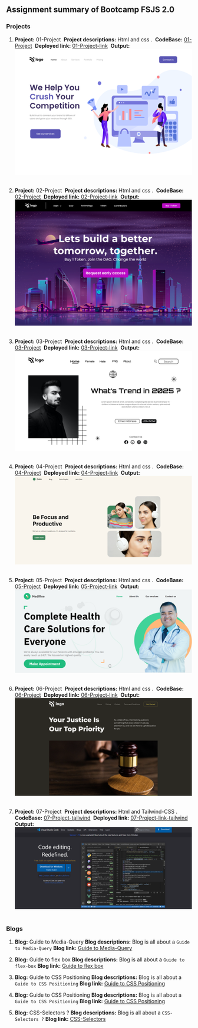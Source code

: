## Assignment summary of Bootcamp FSJS 2.0  

### Projects

1. **Project:** 01-Project&nbsp;
**Project descriptions:** Html and css .&nbsp;
**CodeBase:** [01-Project](https://github.com/manishdashsharma/01-Project-HTML-CSS)&nbsp;
**Deployed link:** [01-Project-link](https://manishdashsharma.github.io/01-Project-HTML-CSS/)&nbsp;
**Output:**![01-Project](./image/Project1.png)&nbsp;

2. **Project:** 02-Project&nbsp;
**Project descriptions:** Html and css .&nbsp;
**CodeBase:** [02-Project](https://github.com/manishdashsharma/02-Project-HTML-CSS)&nbsp;
**Deployed link:** [02-Project-link](https://manishdashsharma.github.io/02-Project-HTML-CSS/)&nbsp;
**Output:**![02-Project](./image/Project2.png)&nbsp;

3. **Project:** 03-Project&nbsp;
**Project descriptions:** Html and css .&nbsp;
**CodeBase:** [03-Project](https://github.com/manishdashsharma/03-Project-HTML-CSS)&nbsp;
**Deployed link:** [03-Project-link](https://manishdashsharma.github.io/03-Project-HTML-CSS/)&nbsp;
**Output:**![03-Project](./image/Project3.png)&nbsp;

4. **Project:** 04-Project&nbsp;
**Project descriptions:** Html and css .&nbsp;
**CodeBase:** [04-Project](https://github.com/manishdashsharma/04-Project-HTML-CSS)&nbsp;
**Deployed link:** [04-Project-link](https://manishdashsharma.github.io/04-Project-HTML-CSS/)&nbsp;
**Output:**![04-Project](./image/Project4.png)&nbsp;

5. **Project:** 05-Project&nbsp;
**Project descriptions:** Html and css .&nbsp;
**CodeBase:** [05-Project](https://github.com/manishdashsharma/05-Project-HTML-CSS)&nbsp;
**Deployed link:** [05-Project-link](https://manishdashsharma.github.io/05-Project-HTML-CSS/)&nbsp;
**Output:**![05-Project](./image/Project5.png)&nbsp;

6. **Project:** 06-Project&nbsp;
**Project descriptions:** Html and css .&nbsp;
**CodeBase:** [06-Project](https://github.com/manishdashsharma/06-Project-HTML-CSS)&nbsp;
**Deployed link:** [06-Project-link](https://manishdashsharma.github.io/06-Project-HTML-CSS/)&nbsp;
**Output:**![06-Project](./image/Project6.png)&nbsp;

7. **Project:** 07-Project&nbsp;
**Project descriptions:** Html and Tailwind-CSS .
**CodeBase:** [07-Project-tailwind](https://github.com/manishdashsharma/06-Project-HTML-CSS)&nbsp;
**Deployed link:** [07-Project-link-tailwind](https://manishdashsharma.github.io/06-Project-HTML-CSS/)&nbsp;
**Output:**![07-Project](./image/Project7.png)&nbsp;
### Blogs

1. **Blog:** Guide to Media-Query
**Blog descriptions:** Blog is all about a `Guide to Media-Query`
**Blog link:** [Guide to Media-Query](https://manishashsharma.hashnode.dev/guide-to-media-query)&nbsp;

2. **Blog:** Guide to flex box
**Blog descriptions:** Blog is all about a `Guide to flex-box`
**Blog link:** [Guide to flex box](https://manishashsharma.hashnode.dev/guide-to-flex-box)&nbsp;

3. **Blog:** Guide to CSS Positioning
**Blog descriptions:** Blog is all about a `Guide to CSS Positioning`
**Blog link:** [Guide to CSS Positioning](https://manishashsharma.hashnode.dev/guide-to-css-positioning)&nbsp;

4. **Blog:** Guide to CSS Positioning
**Blog descriptions:** Blog is all about a `Guide to CSS Positioning`
**Blog link:** [Guide to CSS Positioning](https://manishashsharma.hashnode.dev/guide-to-flex-box)&nbsp;

5. **Blog:** CSS-Selectors ?
**Blog descriptions:** Blog is all about a `CSS-Selectors ?`
**Blog link:** [CSS-Selectors](https://manishashsharma.hashnode.dev/css-selectors)&nbsp;